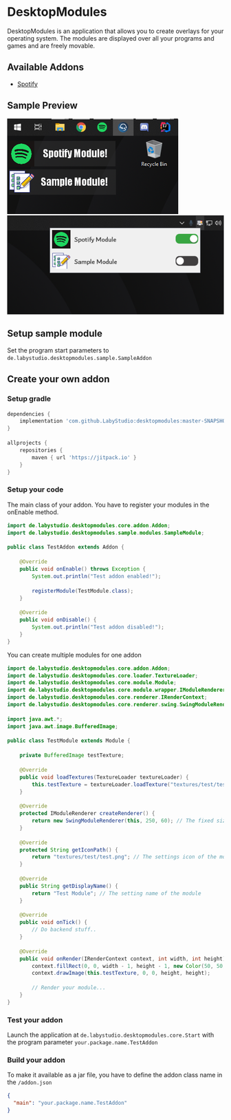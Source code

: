 # DesktopModules
DesktopModules is an application that allows you to create overlays for your operating system.
The modules are displayed over all your programs and games and are freely movable.

## Available Addons
- [Spotify](https://github.com/LabyStudio/spotify-module)

## Sample Preview
![sample](.github/assets/sample.png)
![settings](.github/assets/settings.png)

## Setup sample module
Set the program start parameters to ```de.labystudio.desktopmodules.sample.SampleAddon```

## Create your own addon
### Setup gradle

```groovy
dependencies {
    implementation 'com.github.LabyStudio:desktopmodules:master-SNAPSHOT'
}

allprojects {
    repositories {
        maven { url 'https://jitpack.io' }
    }
}
```

### Setup your code

The main class of your addon. You have to register your modules in the onEnable method.
```java
import de.labystudio.desktopmodules.core.addon.Addon;
import de.labystudio.desktopmodules.sample.modules.SampleModule;

public class TestAddon extends Addon {

    @Override
    public void onEnable() throws Exception {
        System.out.println("Test addon enabled!");

        registerModule(TestModule.class);
    }

    @Override
    public void onDisable() {
        System.out.println("Test addon disabled!");
    }
}
```

You can create multiple modules for one addon
```java
import de.labystudio.desktopmodules.core.addon.Addon;
import de.labystudio.desktopmodules.core.loader.TextureLoader;
import de.labystudio.desktopmodules.core.module.Module;
import de.labystudio.desktopmodules.core.module.wrapper.IModuleRenderer;
import de.labystudio.desktopmodules.core.renderer.IRenderContext;
import de.labystudio.desktopmodules.core.renderer.swing.SwingModuleRenderer;

import java.awt.*;
import java.awt.image.BufferedImage;

public class TestModule extends Module {
    
    private BufferedImage testTexture;

    @Override
    public void loadTextures(TextureLoader textureLoader) {
        this.testTexture = textureLoader.loadTexture("textures/test/test.png"); // Load a texture
    }

    @Override
    protected IModuleRenderer createRenderer() {
        return new SwingModuleRenderer(this, 250, 60); // The fixed size of the module
    }

    @Override
    protected String getIconPath() {
        return "textures/test/test.png"; // The settings icon of the module
    }

    @Override
    public String getDisplayName() {
        return "Test Module"; // The setting name of the module
    }

    @Override
    public void onTick() {
        // Do backend stuff..
    }

    @Override
    public void onRender(IRenderContext context, int width, int height) {
        context.fillRect(0, 0, width - 1, height - 1, new Color(50, 50, 50, 130));
        context.drawImage(this.testTexture, 0, 0, height, height);
        
        // Render your module...
    }
}
```

### Test your addon
Launch the application at ``de.labystudio.desktopmodules.core.Start`` with the program parameter ``your.package.name.TestAddon``

### Build your addon
To make it available as a jar file, you have to define the addon class name in the ``/addon.json``
```json
{
  "main": "your.package.name.TestAddon"
}
```